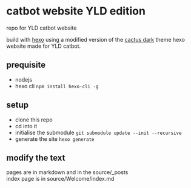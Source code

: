 # catbot website YLD edition

repo for YLD catbot website

build with [hexo][1] using a modified version of the [cactus dark][2] theme hexo website made for YLD catbot.

## prequisite

- nodejs
- hexo cli ```npm install hexo-cli -g```

## setup

- clone this repo
- cd into it
- initialise the submodule ```git submodule update --init --recursive```
- generate the site ```hexo generate```

## modify the text

pages are in markdown and in the source/_posts  
index page is in source/Welcome/index.md

[1]: [https://hexo.io]
[2]: [https://github.com/probberechts/cactus-dark]
